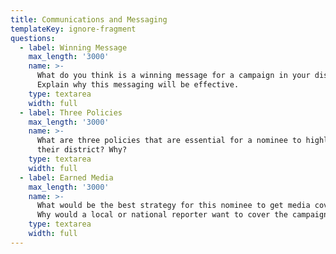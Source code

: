 ```yaml
---
title: Communications and Messaging
templateKey: ignore-fragment
questions:
  - label: Winning Message
    max_length: '3000'
    name: >-
      What do you think is a winning message for a campaign in your district?
      Explain why this messaging will be effective.
    type: textarea
    width: full
  - label: Three Policies
    max_length: '3000'
    name: >-
      What are three policies that are essential for a nominee to highlight in
      their district? Why?
    type: textarea
    width: full
  - label: Earned Media
    max_length: '3000'
    name: >-
      What would be the best strategy for this nominee to get media coverage?
      Why would a local or national reporter want to cover the campaign?
    type: textarea
    width: full
---
```


